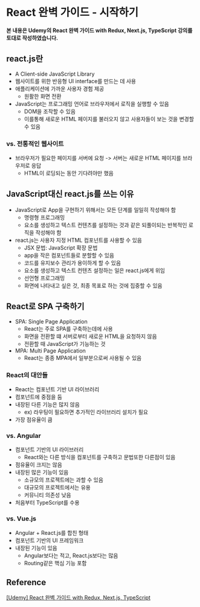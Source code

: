 # React 완벽 가이드 - 시작하기



**본 내용은 Udemy의 React 완벽 가이드 with Redux, Next.js, TypeScript 강의를 토대로 작성하였습니다.**



## react.js란

* A Client-side JavaScript Library
* 웹사이트를 위한 반응형 UI interface를 만드는 데 사용
* 애플리케이션에 가까운 사용자 경험 제공
  * 원활한 화면 전환
* JavaScript는 프로그래밍 언어로 브라우저에서 로직을 실행할 수 있음
  * DOM을 조작할 수 있음
  * 이를통해 새로운 HTML 페이지를 불러오지 않고 사용자들이 보는 것을 변경할 수 있음



### vs. 전통적인 웹사이트

* 브라우저가 필요한 페이지를 서버에 요청 -> 서버는 새로운 HTML 페이지를 브라우저로 응답
  * HTML이 로딩되는 동안 기다려야만 했음



## JavaScript대신 react.js를 쓰는 이유

* JavaScript로 App을 구현하기 위해서는 모든 단계를 일일히 작성해야 함
  * 명령형 프로그래밍
  * 요소를 생성하고 텍스트 컨텐츠를 설정하는 것과 같은 되풀이되는 반복적인 로직을 작성해야 함
* react.js는 사용자 지정 HTML 컴포넌트를 사용할 수 있음
  * JSX 문법: JavaScript 확장 문법
  * app을 작은 컴포넌트들로 분할할 수 있음
  * 코드를 유지보수 관리가 용이하게 할 수 있음
  * 요소를 생성하고 텍스트 컨텐츠 설정하는 일은 react.js에게 위임
  * 선언형 프로그래밍
  * 화면에 나타내고 싶은 것, 최종 목표로 하는 것에 집중할 수 있음



## React로 SPA 구축하기

* SPA: Single Page Application
  * React는 주로 SPA를 구축하는데에 사용
  * 화면을 전환할 떄 서버로부터 새로운 HTML을 요청하지 않음
  * 전환할 때 JavaScript가 기능하는 것
* MPA: Multi Page Application
  * React는 종종 MPA에서 일부분으로써 사용될 수 있음



### React의 대안들

* React는 컴포넌트 기반 UI 라이브러리
* 컴포넌트에 중점을 둠
* 내장된 다른 기능은 많지 않음
  * ex) 라우팅이 필요하면 추가적인 라이브러리 설치가 필요
* 가장 점유율이 큼



### vs. Angular

* 컴포넌트 기반의 UI 라이브러리
  * React와는 다른 방식을 컴포넌트를 구축하고 문법또한 다른점이 있음
* 점유율이 크지는 않음
* 내장된 많은 기능이 있음
  * 소규모의 프로젝트에는 과할 수 있음
  * 대규모의 프로젝트에서는 유용
  * 커뮤니티 의존성 낮음
* 처음부터 TypeScript를 수용



### vs. Vue.js

* Angular + React.js를 합친 형태
* 컴포넌트 기반의 UI 프레임워크
* 내장된 기능이 있음
  * Angular보다는 적고, React.js보다는 많음
  * Routing같은 핵심 기능 포함




## Reference

[[Udemy] React 완벽 가이드 with Redux, Next.js, TypeScript](https://www.udemy.com/course/best-react/)

